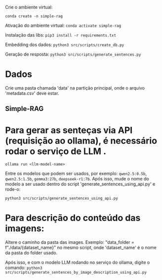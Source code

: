 Crie o ambiente virtual:

`conda create -n simple-rag`

Ativação do ambiente virtual:
`conda activate simple-rag`

Instalação das libs:
`pip3 install -r requirements.txt`

Embedding dos dados:
`python3 src/scripts/create_db.py`

Geração de resposta:
`python3 src/scripts/generate_sentences.py`

# Dados
Crie uma pasta chamada 'data' na partição principal, onde o arquivo 'metadata.csv' deve estar.

## Simple-RAG
# Para gerar as senteças via API (requisição ao ollama), é necessário rodar o serviço de LLM .

`ollama run <llm-model-name>`

Entre os modelos que podem ser usados, por exemplo: `qwen2.5:0.5b`, `qwen2.5:1.5b`, `gemma3:27b`, `deepseek-r1:7b`.
Após isso, mude o nome do modelo a ser usado dentro do script 'generate_sentences_using_api.py' e rode-o: 

`python3 src/scripts/generate_sentences_using_api.py`

# Para descrição do conteúdo das imagens: 
Altere o caminho da pasta das images. Exemplo: "data_folder = f"./data/{dataset_name}" no mesmo script, onde 'dataset_name' é o nome da pasta do folder usado.

Após isso, e com o modelo LLM rodando no serviço do ollama, digite o comando:
`python3 src/scripts/generate_sentences_by_image_description_using_api.py`